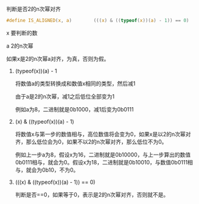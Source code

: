 判断是否2的n次幂对齐

```c
#define IS_ALIGNED(x, a)		(((x) & ((typeof(x))(a) - 1)) == 0)
```

x 要判断的数

a 2的n次幂

如果x是2的n次幂a对齐，为真，否则为假。



1. (typeof(x))(a) - 1

   将数值a的类型转换成和数值x相同的类型，然后减1

   由于a是2的n次幂，减1之后低位全部变为1

   例如a为8，二进制就是0b1000，减1后变为0b0111

2. (x) & ((typeof(x))(a) - 1)

   将数值x与第一步的数值相与，高位数值将会变为0，如果x是以2的n次幂对齐，那么低位会为0，如果不以2的n次幂对齐，那么低位不为0。

   例如上一步a为8，假设x为16，二进制就是0b10000，与上一步算出的数值0b0111相与，就会为0。假设x为18，二进制就是0b10010，与数值0b0111相与，就会为0b10，不为0。

3. (((x) & ((typeof(x))(a) - 1)) == 0)

   判断是否==0，如果等于0，表示是2的n次幂对齐，否则就不是。


